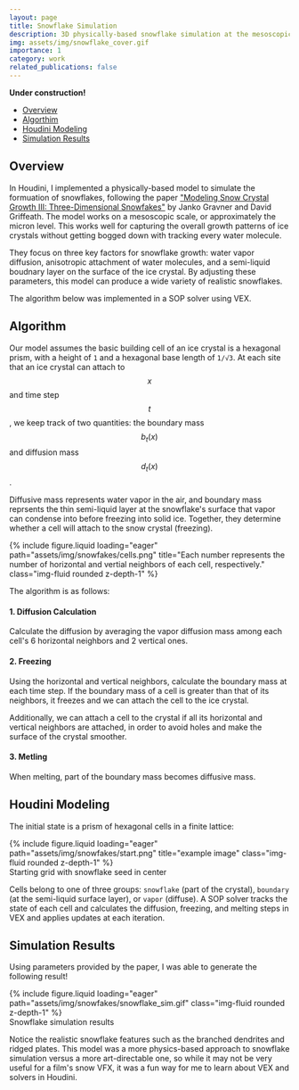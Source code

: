 ```yaml
---
layout: page
title: Snowflake Simulation
description: 3D physically-based snowflake simulation at the mesoscopic scale, implemented in Houdini using VEX.
img: assets/img/snowflake_cover.gif
importance: 1
category: work
related_publications: false
---
```


<!-- Include MathJax -->
<script type="text/javascript" async
  src="https://cdn.jsdelivr.net/npm/mathjax@3/es5/tex-mml-chtml.js">
</script>

**Under construction!**

- [Overview](#overview)
- [Algorthim](#algorithm)
- [Houdini Modeling](#houdini-modeling)
- [Simulation Results](#simulation-results)

## Overview

In Houdini, I implemented a physically-based model to simulate the formuation of snowflakes, following the paper ["Modeling Snow Crystal Growth III: Three-Dimensional Snowfakes"](https://www.math.ucdavis.edu/~gravner/papers/h3l.pdf) by Janko Gravner and David Griffeath. The model works on a mesoscopic scale, or approximately the micron level. This works well for capturing the overall growth patterns of ice crystals without getting bogged down with tracking every water molecule.

They focus on three key factors for snowflake growth: water vapor diffusion, anisotropic attachment of water molecules, and a semi-liquid boudnary layer on the surface of the ice crystal. By adjusting these parameters, this model can produce a wide variety of realistic snowflakes.

The algorithm below was implemented in a SOP solver using VEX.

## Algorithm

Our model assumes the basic building cell of an ice crystal is a hexagonal prism, with a height of `1` and a hexagonal base length of `1/√3`. At each site that an ice crystal can attach to $$x$$ and time step $$t$$, we keep track of two quantities: the boundary mass $$b_t(x)$$ and diffusion mass $$d_t(x)$$.

Diffusive mass represents water vapor in the air, and boundary mass reprsents the thin semi-liquid layer at the snowflake's surface that vapor can condense into before freezing into solid ice. Together, they determine whether a cell will attach to the snow crystal (freezing).

<div class="row justify-content-center">
    <div class="col-6 mt-3 mt-md-0">
        {% include figure.liquid loading="eager" path="assets/img/snowfakes/cells.png" title="Each number represents the number of horizontal and vertial neighbors of each cell, respectively." class="img-fluid rounded z-depth-1" %}
    </div>
</div>

The algorithm is as follows:

#### 1. Diffusion Calculation 
Calculate the diffusion by averaging the vapor diffusion mass among each cell's 6 horizontal neighbors and 2 vertical ones.
 <!-- Note that the final diffusion calculation accounts for vertical drift, which can happen when a snowflake is falling downwards. However, I skip this for my simulations for simplicty and to ensure symmetrical results. -->
 
<!-- $$ d'_t(x) = \frac{1}{7} \sum_{y \in N^T_x} d^\circ_t(y) $$ -->
<!-- Calculate the vertical diffusion, give a slight anisotropic weight to vertical neighbors:  -->
<!-- $$ d''_t(x) = \frac{8}{14} d'_t(x) + \frac{3}{14} \sum_{\substack{y \in N^Z_x \\ y \ne x}} d'_t(y)$$ -->

<!-- The final diffusion step accounts for drift in the vertical direction, which happens if a snowflake is falling downwards: -->

<!-- $$ d'''_t(x) = (1 - \varphi (1 - a_t(x - e_3))) \cdot d''_t(x) + \varphi (1 - a_t(x + e_3)) \cdot d''_t(x + e_3) $$ -->

<!-- I use $$\varphi = 0$$ for my simulations for simplicty and to ensure symmetrical results. -->

#### 2. Freezing   
Using the horizontal and vertical neighbors, calculate the boundary mass at each time step. If the boundary mass of a cell is greater than that of its neighbors, it freezes and we can attach the cell to the ice crystal.

Additionally, we can attach a cell to the crystal if all its horizontal and vertical neighbors are attached, in order to avoid holes and make the surface of the crystal smoother.
<!-- 
$$ n^T_t(x) = \min ( 3, \#\{ y \in N^T_x \mid a_t(y) = 1 \} ) $$
$$ n^Z_t(x) = \min ( 1, \#\{ y \in N^Z_x \mid a_t(y) = 1 \} ) $$ -->

<!-- We use those to calculate the boundary mass and diffusion mass: -->

<!-- $$ b'_t(x) = b^\circ_t(x) + (1 - \kappa(n^T_t(x), n^Z_t(x))) \cdot d^\circ_t(x) $$
$$ d'_t(x) = \kappa(n^T_t(x), n^Z_t(x)) \cdot d^\circ_t(x) $$ -->
<!-- 
If the boundary mass is greater than that of its neighbors, it freezes and we can attach the cell to the ice crystal:

$$ \text{If} b^\circ_t(x) \geq \beta(n^T_t(x), n^Z_t(x)) $$, then cell $$x$$ attaches. -->


#### 3. Metling  
When melting, part of the boundary mass becomes diffusive mass. 

<!-- $$ b'_t(x) = (1 - \mu(n^T_t(x), n^Z_t(x))) \cdot b^\circ_t(x) 
$$
$$ d'_t(x) = d^\circ_t(x) + \mu(n^T_t(x), n^Z_t(x)) \cdot b^\circ_t(x) 
$$ -->


## Houdini Modeling

The initial state is a prism of hexagonal cells in a finite lattice:

<div class="row justify-content-center">
    <div class="col-6 mt-3 mt-md-0">
        {% include figure.liquid loading="eager" path="assets/img/snowfakes/start.png" title="example image" class="img-fluid rounded z-depth-1" %}
    </div>
</div>
<div class="caption">
    Starting grid with snowflake seed in center
</div>

Cells belong to one of three groups: `snowflake` (part of the crystal), `boundary` (at the semi-liquid surface layer), or `vapor` (diffuse). A SOP solver tracks the state of each cell and calculates the diffusion, freezing, and melting steps in VEX and applies updates at each iteration.


## Simulation Results

Using parameters provided by the paper, I was able to generate the following result!

<div class="row justify-content-center">
    <div class="col-6 mt-3 mt-md-0">
        {% include figure.liquid loading="eager" path="assets/img/snowfakes/snowflake_sim.gif" class="img-fluid rounded z-depth-1" %}
    </div>
</div>
<div class="caption">
    Snowflake simulation results
</div>

Notice the realistic snowflake features such as the branched dendrites and ridged plates. This model was a more physics-based approach to snowflake simulation versus a more art-directable one, so while it may not be very useful for a film's snow VFX, it was a fun way for me to learn about VEX and solvers in Houdini.
